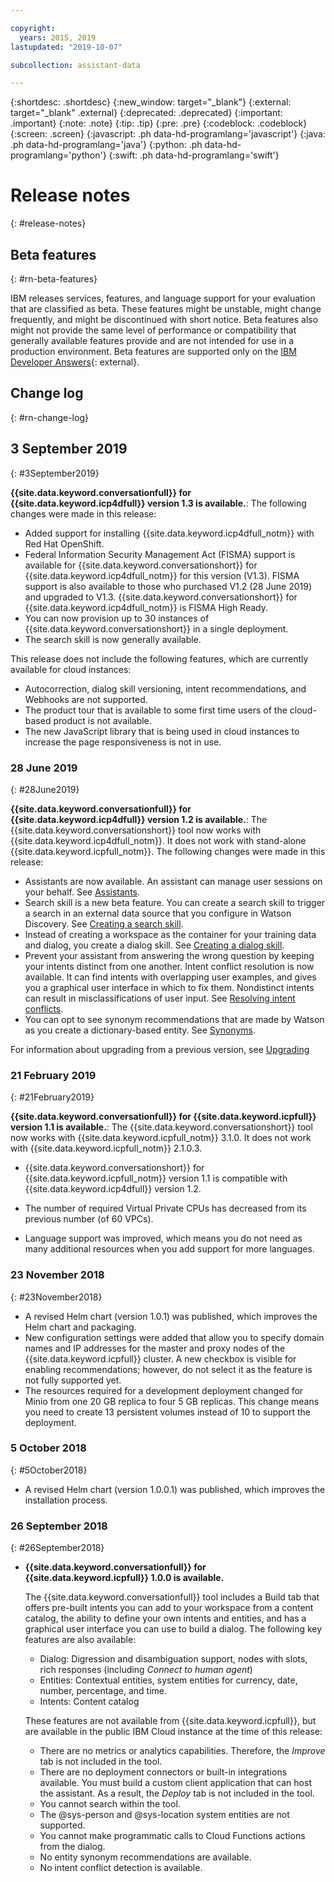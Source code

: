 ```yaml
---

copyright:
  years: 2015, 2019
lastupdated: "2019-10-07"

subcollection: assistant-data

---
```


{:shortdesc: .shortdesc}
{:new_window: target="_blank"}
{:external: target="_blank" .external}
{:deprecated: .deprecated}
{:important: .important}
{:note: .note}
{:tip: .tip}
{:pre: .pre}
{:codeblock: .codeblock}
{:screen: .screen}
{:javascript: .ph data-hd-programlang='javascript'}
{:java: .ph data-hd-programlang='java'}
{:python: .ph data-hd-programlang='python'}
{:swift: .ph data-hd-programlang='swift'}

# Release notes
{: #release-notes}

## Beta features
{: #rn-beta-features}

IBM releases services, features, and language support for your evaluation that are classified as beta. These features might be unstable, might change frequently, and might be discontinued with short notice. Beta features also might not provide the same level of performance or compatibility that generally available features provide and are not intended for use in a production environment. Beta features are supported only on the [IBM Developer Answers](https://developer.ibm.com/answers/topics/watson-assistant/){: external}.

## Change log
{: #rn-change-log}

## 3 September 2019
{: #3September2019}

**{{site.data.keyword.conversationfull}} for {{site.data.keyword.icp4dfull}} version 1.3 is available.**: The following changes were made in this release:

- Added support for installing {{site.data.keyword.icp4dfull_notm}} with Red Hat OpenShift.
- Federal Information Security Management Act (FISMA) support is available for {{site.data.keyword.conversationshort}} for {{site.data.keyword.icp4dfull_notm}} for this version (V1.3). FISMA support is also available to those who purchased V1.2 (28 June 2019) and upgraded to V1.3. {{site.data.keyword.conversationshort}} for {{site.data.keyword.icp4dfull_notm}} is FISMA High Ready.
- You can now provision up to 30 instances of {{site.data.keyword.conversationshort}} in a single deployment.
- The search skill is now generally available.

This release does not include the following features, which are currently available for cloud instances:

- Autocorrection, dialog skill versioning, intent recommendations, and Webhooks are not supported.
- The product tour that is available to some first time users of the cloud-based product is not available.
- The new JavaScript library that is being used in cloud instances to increase the page responsiveness is not in use.

### 28 June 2019
{: #28June2019}

**{{site.data.keyword.conversationfull}} for {{site.data.keyword.icp4dfull}} version 1.2 is available.**: The {{site.data.keyword.conversationshort}} tool now works with {{site.data.keyword.icp4dfull_notm}}. It does not work with stand-alone {{site.data.keyword.icpfull_notm}}. The following changes were made in this release:

- Assistants are now available. An assistant can manage user sessions on your behalf. See [Assistants](/docs/services/assistant-data?topic=assistant-data-assistants).
- Search skill is a new beta feature. You can create a search skill to trigger a search in an external data source that you configure in Watson Discovery. See [Creating a search skill](/docs/services/assistant-data?topic=assistant-data-skill-search-add).
- Instead of creating a workspace as the container for your training data and dialog, you create a dialog skill. See [Creating a dialog skill](/docs/services/assistant-data?topic=assistant-data-skill-dialog-add).
- Prevent your assistant from answering the wrong question by keeping your intents distinct from one another. Intent conflict resolution is now available. It can find intents with overlapping user examples, and gives you a graphical user interface in which to fix them. Nondistinct intents can result in misclassifications of user input. See [Resolving intent conflicts](/docs/services/assistant-data?topic=assistant-data-intents#intents-resolve-conflicts).
- You can opt to see synonym recommendations that are made by Watson as you create a dictionary-based entity. See [Synonyms](/docs/services/assistant-data?topic=assistant-data-entities#entities-synonyms).

For information about upgrading from a previous version, see [Upgrading](/docs/services/assistant-data?topic=assistant-data-upgrade)

### 21 February 2019
{: #21February2019}

**{{site.data.keyword.conversationfull}} for {{site.data.keyword.icpfull}} version 1.1 is available.**: The {{site.data.keyword.conversationshort}} tool now works with {{site.data.keyword.icpfull_notm}} 3.1.0. It does not work with {{site.data.keyword.icpfull_notm}} 2.1.0.3.

- {{site.data.keyword.conversationshort}} for {{site.data.keyword.icpfull_notm}} version 1.1 is compatible with {{site.data.keyword.icp4dfull}} version 1.2.

- The number of required Virtual Private CPUs has decreased from its previous number (of 60 VPCs).

- Language support was improved, which means you do not need as many additional resources when you add support for more languages.

### 23 November 2018
{: #23November2018}

- A revised Helm chart (version 1.0.1) was published, which improves the Helm chart and packaging.
- New configuration settings were added that allow you to specify domain names and IP addresses for the master and proxy nodes of the {{site.data.keyword.icpfull}} cluster. A new checkbox is visible for enabling recommendations; however, do not select it as the feature is not fully supported yet.
- The resources required for a development deployment changed for Minio from one 20 GB replica to four 5 GB replicas. This change means you need to create 13 persistent volumes instead of 10 to support the deployment.

### 5 October 2018
{: #5October2018}

- A revised Helm chart (version 1.0.0.1) was published, which improves the installation process.

### 26 September 2018
{: #26September2018}

- **{{site.data.keyword.conversationfull}} for {{site.data.keyword.icpfull}} 1.0.0 is available.**

  The {{site.data.keyword.conversationfull}} tool includes a Build tab that offers pre-built intents you can add to your workspace from a content catalog, the ability to define your own intents and entities, and has a graphical user interface you can use to build a dialog. The following key features are also available:

  - Dialog: Digression and disambiguation support, nodes with slots, rich responses (including *Connect to human agent*)
  - Entities: Contextual entities, system entities for currency, date, number, percentage, and time.
  - Intents: Content catalog

  These features are not available from {{site.data.keyword.icpfull}}, but are available in the public IBM Cloud instance at the time of this release:

  - There are no metrics or analytics capabilities. Therefore, the *Improve* tab is not included in the tool.
  - There are no deployment connectors or built-in integrations available. You must build a custom client application that can host the assistant. As a result, the *Deploy* tab is not included in the tool.
  - You cannot search within the tool.
  - The @sys-person and @sys-location system entities are not supported.
  - You cannot make programmatic calls to Cloud Functions actions from the dialog.
  - No entity synonym recommendations are available.
  - No intent conflict detection is available.
